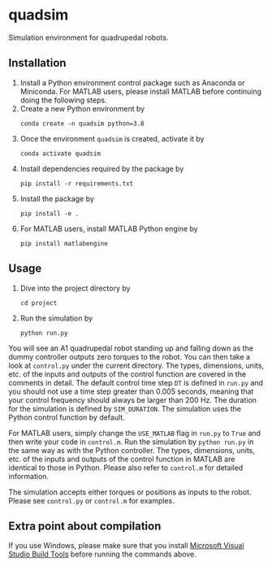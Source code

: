 # quadsim
Simulation environment for quadrupedal robots.

## Installation
1. Install a Python environment control package such as Anaconda or Miniconda. For MATLAB users, please install MATLAB before continuing doing the following steps.
2. Create a new Python environment by
    ```
    conda create -n quadsim python=3.8
    ```
3. Once the environment `quadsim` is created, activate it by
    ```
    conda activate quadsim
    ```
4. Install dependencies required by the package by
    ```
    pip install -r requirements.txt
    ```
5. Install the package by
    ```
    pip install -e .
    ```
6. For MATLAB users, install MATLAB Python engine by
    ```
    pip install matlabengine
    ```

## Usage
1. Dive into the project directory by
    ```
    cd project
    ```
2. Run the simulation by
    ```
    python run.py
    ```
You will see an A1 quadrupedal robot standing up and falling down as the dummy controller outputs zero torques to the robot. You can then take a look at `control.py` under the current directory. The types, dimensions, units, etc. of the inputs and outputs of the control function are covered in the comments in detail. The default control time step `DT` is defined in `run.py` and you should not use a time step greater than 0.005 seconds, meaning that your control frequency should always be larger than 200 Hz. The duration for the simulation is defined by `SIM_DURATION`. The simulation uses the Python control function by default.

For MATLAB users, simply change the `USE_MATLAB` flag in `run.py` to `True` and then write your code in `control.m`. Run the simulation by `python run.py` in the same way as with the Python controller. The types, dimensions, units, etc. of the inputs and outputs of the control function in MATLAB are identical to those in Python. Please also refer to `control.m` for detailed information.

The simulation accepts either torques or positions as inputs to the robot. Please see `control.py` or `control.m` for examples.

## Extra point about compilation
If you use Windows, please make sure that you install [Microsoft Visual Studio Build Tools](https://deepakjogi.medium.com/how-to-install-pybullet-physics-simulation-in-windows-e1f16baa26f6) before running the commands above.
